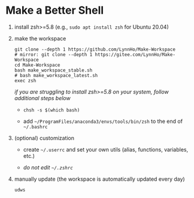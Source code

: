# Make a Better Shell
1. install zsh>=5.8 (e.g., `sudo apt install zsh` for Ubuntu 20.04)
2. make the workspace

    ```console
    git clone --depth 1 https://github.com/LynnHo/Make-Workspace
    # mirror: git clone --depth 1 https://gitee.com/LynnHo/Make-Workspace
    cd Make-Workspace
    bash make_workspace_stable.sh
    # bash make_workspace_latest.sh
    exec zsh
    ```

    *if you are struggling to install zsh>=5.8 on your system, follow additional steps below*

    + `chsh -s $(which bash)`

    + add `~/ProgramFiles/anaconda3/envs/tools/bin/zsh` to the end of `~/.bashrc`


3. (optional) customization

    + create `~/.userrc` and set your own utils (alias, functions, variables, etc.)
  
    + *do not edit `~/.zshrc`*

5. manually update (the workspace is automatically updated every day)

    ```console
    udws
    ```
